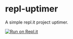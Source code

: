 # repl-uptimer
A simple repl.it project uptimer.


[![Run on Repl.it](https://repl.it/badge/github/navaneethkm004/repl-uptimer)](https://repl.it/github/navaneethkm004/repl-uptimer)
